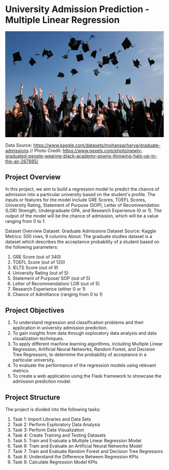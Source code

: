 # University Admission Prediction - Multiple Linear Regression

![University Admission Prediction](https://github.com/MB-Shihab-Aaqil-Ahamed/Machine-Learning-Projects/blob/master/University%20Admission%20Prediction/Images/University_admission.jpg)

Data Source: https://www.kaggle.com/datasets/mohansacharya/graduate-admissions //
Photo Credit: https://www.pexels.com/photo/newly-graduated-people-wearing-black-academy-gowns-throwing-hats-up-in-the-air-267885/
## Project Overview
In this project, we aim to build a regression model to predict the chance of admission into a particular university based on the student's profile. The inputs or features for the model include GRE Scores, TOEFL Scores, University Rating, Statement of Purpose (SOP), Letter of Recommendation (LOR) Strength, Undergraduate GPA, and Research Experience (0 or 1). The output of the model will be the chance of admission, which will be a value ranging from 0 to 1.

Dataset Overview
Dataset: Graduate Admissions Dataset
Source: Kaggle
Metrics: 500 rows, 9 columns
About: The graduate studies dataset is a dataset which describes the acceptance probability of a student based on the following parameters:
1. GRE Score (out of 340)
2. TOEFL Score (out of 120)
3. IELTS Score (out of 9)
4. University Rating (out of 5)
5. Statement of Purpose/ SOP (out of 5)
6. Letter of Recommendation/ LOR (out of 5)
7. Research Experience (either 0 or 1)
8. Chance of Admittance (ranging from 0 to 1)

## Project Objectives
1. To understand regression and classification problems and their application in university admission prediction.
2. To gain insights from data through exploratory data analysis and data visualization techniques.
3. To apply different machine learning algorithms, including Multiple Linear Regression, Artificial Neural Networks, Random Forest, and Decision Tree Regressors, to determine the probability of acceptance in a particular university.
4. To evaluate the performance of the regression models using relevant metrics.
5. To create a web application using the Flask framework to showcase the admission prediction model.

## Project Structure
The project is divided into the following tasks:


1. Task 1: Import Libraries and Data Sets
2. Task 2: Perform Exploratory Data Analysis
3. Task 3: Perform Data Visualization
4. Task 4: Create Training and Testing Datasets
5. Task 5: Train and Evaluate a Multiple Linear Regression Model
6. Task 6: Train and Evaluate an Artificial Neural Networks Model
7. Task 7: Train and Evaluate Random Forest and Decision Tree Regressors
8. Task 8: Understand the Difference Between Regression KPIs
9. Task 9: Calculate Regression Model KPIs
